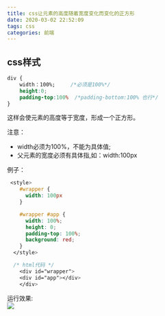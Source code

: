 ```yaml
---
title: css让元素的高度随着宽度变化而变化的正方形
date: 2020-03-02 22:52:09
tags: css
categories: 前端
---
```



## css样式
```css
div {
    width：100%;     /*必须是100%*/ 
    height:0;
    padding-top:100%  /*padding-bottom:100% 也行*/ 
}
```
这样会使元素的高度等于宽度，形成一个正方形。 
 
<!-- more -->

注意：  
- width必须为100%，不能为具体值;   
- 父元素的宽度必须有具体指,如：width:100px

例子：
``` css
 <style>
    #wrapper {
      width: 100px
    }

    #wrapper #app {
      width: 100%;
      height: 0;
      padding-top: 100%;
      background: red;
    }
  </style>

  /* html代码 */
    <div id="wrapper">
    <div id="app"></div>
    </div>
```
运行效果:  
![](/css让元素的高度随着宽度变化而变化的正方形/6.png)